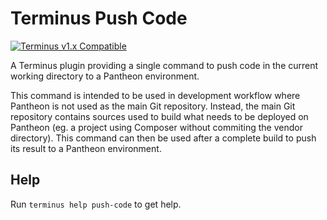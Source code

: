 # Terminus Push Code

[![Terminus v1.x Compatible](https://img.shields.io/badge/terminus-v1.x-green.svg)](https://github.com/pantheon-systems/terminus-build-tools-plugin/tree/1.x)

A Terminus plugin providing a single command to push code in the current working directory to a Pantheon environment.

This command is intended to be used in development workflow where Pantheon is not used as the main Git repository.
Instead, the main Git repository contains sources used to build what needs to be deployed on Pantheon (eg. a project
using Composer without commiting the vendor directory). This command can then be used after a complete build to
push its result to a Pantheon environment.

## Help

Run `terminus help push-code` to get help.